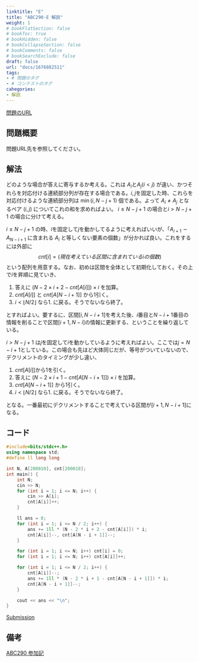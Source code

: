 ```yaml
---
linktitle: "E"
title: "ABC290-E 解説"
weight: 1
# bookFlatSection: false
# bookToc: true
# bookHidden: false
# bookCollapseSection: false
# bookComments: false
# bookSearchExclude: false
draft: false
url: "docs/1676882511"
tags:
- # 問題のタグ
- # コンテストのタグ
cahegories:
- 解説
---
```


[問題のURL](https://atcoder.jp/contests/abc290/tasks/abc290_e)

## 問題概要
問題URL先を参照してください。

## 解法
どのような場合が答えに寄与するか考える。これは $A_i$と$A_j(i<j)$ が違い、かつそれらを対応付ける連続部分列が存在する場合である。$i, j$を固定した時、これらを対応付けるような連続部分列は $\min(i, N - j + 1)$ 個である。よって $A_i\neq A_j$ となるペア $(i, j)$ についてこれの和を求めればよい。
$i \leq N - j + 1$ の場合と$i > N - j + 1$ の場合に分けて考える。

$i \leq N - j + 1$ の時、$i$を固定して$j$を動かしてるように考えればいいが、「$A_{i+1}\sim A_{N-i+1}$ に含まれる $A_{i}$ と等しくない要素の個数」が分かれば良い。これをするには外部に 
$$ cnt[i]=(現在考えている区間に含まれているiの個数)$$ 
という配列を用意する。なお、初めは区間を全体として初期化しておく。その上で$i$を昇順に見ていき、
1. 答えに $(N - 2 \times i + 2 - cnt[A[i]]) \times i$ を加算。
2. $cnt[A[i]]$ と $cnt[A[N - i + 1]]$ から$1$引く。
3. $i < \lfloor N / 2 \rfloor$ なら1. に戻る。そうでないなら終了。

とすればよい。要するに、区間$[i, N-i+1]$を考えた後、$i$番目と$N-i+1$番目の情報を削ることで区間$[i+1,N-i]$の情報に更新する、ということを繰り返している。

$i > N - j + 1$ は$j$を固定して$i$を動かしているように考えればよい。ここでは$j=N-i+1$としている。この場合も先ほど大体同じだが、等号がついていないので、デクリメントのタイミングが少し違い、
1. $cnt[A[i]]$から$1$を引く。
2. 答えに $(N - 2 \times i + 1 - cnt[A[N - i + 1]]) \times i$ を加算。
3. $cnt[A[N - i + 1]]$ から$1$引く。
4. $i < \lfloor N / 2 \rfloor$ なら1. に戻る。そうでないなら終了。

となる。一番最初にデクリメントすることで考えている区間が$[i+1, N-i+1]$になる。

## コード

```cpp
#include<bits/stdc++.h>
using namespace std;
#define ll long long

int N, A[200010], cnt[200010];
int main() {
    int N;
    cin >> N;
    for (int i = 1; i <= N; i++) {
        cin >> A[i];
        cnt[A[i]]++;
    }

    ll ans = 0;
    for (int i = 1; i <= N / 2; i++) {
        ans += 1ll * (N - 2 * i + 2 - cnt[A[i]]) * i;
        cnt[A[i]]--, cnt[A[N - i + 1]]--;
    }

    for (int i = 1; i <= N; i++) cnt[i] = 0;
    for (int i = 1; i <= N; i++) cnt[A[i]]++;

    for (int i = 1; i <= N / 2; i++) {
        cnt[A[i]]--;
        ans += 1ll * (N - 2 * i + 1 - cnt[A[N - i + 1]]) * i;
        cnt[A[N - i + 1]]--;
    }

    cout << ans << "\n";
}
```
[Submission](https://atcoder.jp/contests/abc290/submissions/39064881)
## 備考

[ABC290 参加記](../1676803816)